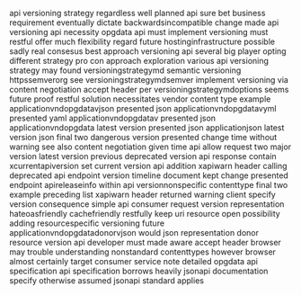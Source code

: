 api versioning strategy regardless well planned api sure bet business requirement eventually dictate backwardsincompatible change made api versioning api necessity opgdata api must implement versioning must restful offer much flexibility regard future hostinginfrastructure possible sadly real consesus best approach versioning api several big player opting different strategy pro con approach exploration various api versioning strategy may found versioningstrategymd semantic versioning httpssemverorg see versioningstrategymdsemver implement versioning via content negotiation accept header per versioningstrategymdoptions seems future proof restful solution necessitates vendor content type example applicationvndopgdatavjson presented json applicationvndopgdatavyml presented yaml applicationvndopgdatav presented json applicationvndopgdata latest version presented json applicationjson latest version json final two dangerous version presented change time without warning see also content negotiation given time api allow request two major version latest version previous deprecated version api response contain xcurrentapiversion set current version api addition xapiwarn header calling deprecated api endpoint version timeline document kept change presented endpoint apireleaseinfo within api versionnonspecific contenttype final two example preceding list xapiwarn header returned warning client specify version consequence simple api consumer request version representation hateoasfriendly cachefriendly restfully keep uri resource open possibility adding resourcespecific versioning future applicationvndopgdatadonorvjson would json representation donor resource version api developer must made aware accept header browser may trouble understanding nonstandard contenttypes however browser almost certainly target consumer service note detailed opgdata api specification api specification borrows heavily jsonapi documentation specify otherwise assumed jsonapi standard applies